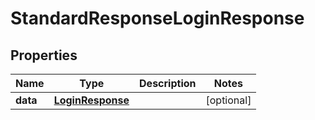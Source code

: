 # StandardResponseLoginResponse

## Properties
Name | Type | Description | Notes
------------ | ------------- | ------------- | -------------
**data** | [**LoginResponse**](LoginResponse.md) |  |  [optional]
